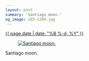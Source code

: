 ```yaml
---
layout: post
summary: 'Santiago moon.'
og_image: 105-1280.jpg
---
```


<p>
 <time>
  <a href="/105">
   {{ page.date | date: "%B %-d, %Y" }}
  </a>
 </time>
 <a href="/105">
  <figure data-taken="10/18/2013">
   <img alt="Santiago moon." sizes="(min-width: 700px) 50vw, calc(100vw - 2rem)" src="{{ site.assets_url }}/105-640.jpg" srcset="{{ site.assets_url }}/105-1280.jpg 1280w, {{ site.assets_url }}/105-960.jpg 960w, {{ site.assets_url }}/105-640.jpg 640w, {{ site.assets_url }}/105-320.jpg 320w"/>
  </figure>
 </a>
 <span>
  Santiago moon.
 </span>
</p>
